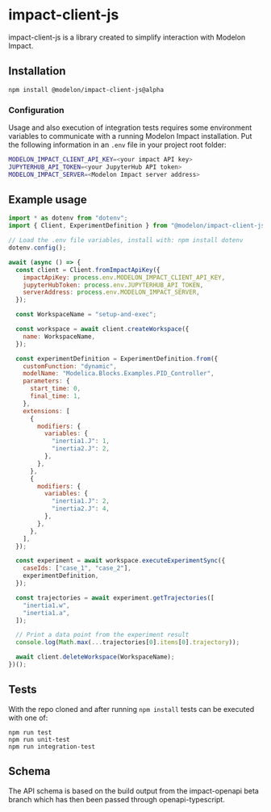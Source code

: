 # impact-client-js

impact-client-js is a library created to simplify interaction with Modelon Impact.

## Installation

`npm install @modelon/impact-client-js@alpha`

### Configuration

Usage and also execution of integration tests requires some environment variables to communicate with a running Modelon Impact installation.
Put the following information in an `.env` file in your project root folder:

```bash
MODELON_IMPACT_CLIENT_API_KEY=<your impact API key>
JUPYTERHUB_API_TOKEN=<your JupyterHub API token>
MODELON_IMPACT_SERVER=<Modelon Impact server address>
```

## Example usage

```JavaScript
import * as dotenv from "dotenv";
import { Client, ExperimentDefinition } from "@modelon/impact-client-js";

// Load the .env file variables, install with: npm install dotenv
dotenv.config();

await (async () => {
  const client = Client.fromImpactApiKey({
    impactApiKey: process.env.MODELON_IMPACT_CLIENT_API_KEY,
    jupyterHubToken: process.env.JUPYTERHUB_API_TOKEN,
    serverAddress: process.env.MODELON_IMPACT_SERVER,
  });

  const WorkspaceName = "setup-and-exec";

  const workspace = await client.createWorkspace({
    name: WorkspaceName,
  });

  const experimentDefinition = ExperimentDefinition.from({
    customFunction: "dynamic",
    modelName: "Modelica.Blocks.Examples.PID_Controller",
    parameters: {
      start_time: 0,
      final_time: 1,
    },
    extensions: [
      {
        modifiers: {
          variables: {
            "inertia1.J": 1,
            "inertia2.J": 2,
          },
        },
      },
      {
        modifiers: {
          variables: {
            "inertia1.J": 2,
            "inertia2.J": 4,
          },
        },
      },
    ],
  });

  const experiment = await workspace.executeExperimentSync({
    caseIds: ["case_1", "case_2"],
    experimentDefinition,
  });

  const trajectories = await experiment.getTrajectories([
    "inertia1.w",
    "inertia1.a",
  ]);

  // Print a data point from the experiment result
  console.log(Math.max(...trajectories[0].items[0].trajectory));

  await client.deleteWorkspace(WorkspaceName);
})();
```

## Tests

With the repo cloned and after running `npm install` tests can be executed with one of:

```
npm run test
npm run unit-test
npm run integration-test
```

## Schema

The API schema is based on the build output from the impact-openapi beta branch which has then been passed through openapi-typescript.
